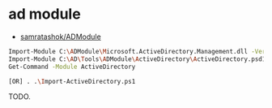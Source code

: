 # ad module

* [samratashok/ADModule](https://github.com/samratashok/ADModule)

```bash
Import-Module C:\ADModule\Microsoft.ActiveDirectory.Management.dll -Verbose
Import-Module C:\AD\Tools\ADModule\ActiveDirectory\ActiveDirectory.psd1
Get-Command -Module ActiveDirectory

[OR] . .\Import-ActiveDirectory.ps1
```

TODO.
